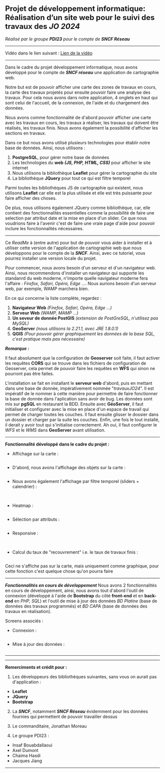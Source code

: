 <font size=5>__Projet de développement informatique: Réalisation d’un site web pour le
suivi des travaux des *JO 2024*__</font>
-

*Réalisé par le groupe ***PDI23*** pour le compte de ***SNCF Réseau****
____

Vidéo dans le lien suivant : [Lien de la vidéo](https://ensgeu-my.sharepoint.com/:v:/g/personal/jacques_jiang_ensg_eu/EffJ_acctYNIr8bAXI9eQlQBW964pgJ9dIo3QdEnzKsbWA?e=Tbahag)

____
Dans le cadre du projet développement informatique, nous avons développé pour le compte de ***SNCF réseau*** une application de cartographie web. 

Notre but est de pouvoir afficher une carte des zones de travaux en cours, la carte des travaux projetés pour ensuite pouvoir faire une analyse des travaux. Pour cela nous avons dans notre application, 4 onglets en haut qui sont celui de l'accueil, de la connexion, de l'aide et du chargement des données.


Nous avons comme fonctionnalité de d'abord pouvoir afficher une carte avec les travaux en cours, les travaux à réaliser, les travaux qui doivent être réalisés, les travaux finis. Nous avons également la possibilité d'afficher les sections en travaux.

Dans ce but nous avons utilisé plusieurs technologies pour établir notre base de données. Ainsi, nous utilisons :
1. **PostgreSQL**, pour gérer notre base de données
2. Les technologies du **web** __*(JS, PHP, HTML, CSS)*__ pour afficher le site internet
3. Nous utilisons la bibliothèque **Leaflet** pour gérer la cartographie du site
4. La bibliothèque **JQuery** pour tout ce qui est filtre temporel

Parmi toutes les bibliothèques JS de cartographie qui existent, nous utilisons **Leaflet** car elle est la plus utilisée et elle est très puissante pour faire afficher des choses.

De plus, nous utilisons également JQuery comme bibliothèque, car, elle contient des fonctionnalités essentielles comme la possibilité de faire une selection par attribut date et la mise en place d'un slider.
Ce que nous voudrions faire à l'avenir c'est de faire une vraie page d'aide pour pouvoir inclure les fonctionnalités nécessaires.
____
Ce *ReadMe* à (entre autre) pour but de pouvoir vous aider à installer et à utiliser cette version de l'application de cartographie web que nous développons pour le compte de la ***SNCF***. Ainsi, avec ce tutoriel, vous pourrez installer une version locale du projet.

Pour commencer, nous avons besoin d'un serveur et d'un navigateur web. Ainsi, nous recommendons d'installer un navigateur qui supporte les standanrd du web moderne, n'importe quelle navigateur moderne fera l'affaire : *Firefox, Safari, Opéra, Edge* …. Nous aurions besoin d'un serveur web, par exemple, WAMP marchera bien.

En ce qui concerne la liste complète, regardez : 
1. __Navigateur Web__ *(Firefox, Safari, Opéra, Edge …)*
2. __Serveur Web__ *(WAMP, MAMP …)*
3. **Un seveur de donnée PostGIS** *(extension de PostGreSQL, n'utilisez pas MySQL)*
4. **GeoServer** *(nous utilisons la 2.21.1, avec JRE 1.8.0.1)*
5. **QGIS** *(Pour pouvoir gérer graphiquement les données de la base SQL, c'est pratique mais pas nécessaire)*

___*Remarque :*___

Il faut absolument que la configuration de **Geoserver** soit faite, il faut activer les requêtes **CORS** qui se trouve dans les fichiers de configuration de Geoserver, cela permet de pouvoir faire les requêtes en __WFS__ qui sinon ne pourront pas être faites.

L'installation se fait en installant le **serveur web** d'abord, puis en mettant dans une base de donnée, impérativement nommée "*travauxJO24*". Il est impératif de le nommer à cette manière pour permettre de faire fonctionner la base de donnée dans l'aplication sans avoir de bug. Les données sont mis sur **pgSQL** en restaurant la BDD. Ensuite avec **GéoServer**, il faut initialiser et configurer avec la mise en place d'un espace de travail qui permet de charger toutes les couches. Il faut ensuite glisser le dossier dans un dossier et charger par la suite les couches. Enfin, une fois le tout installé, il derait y avoir tout qui s'initialise correctement.
Ah oui, il faut configurer le *WFS* et le *WMS* dans **GeoServer** avant utilisation.
____
**Fonctionnalité développé dans le cadre du projet :**

- Affichage sur la carte : 

<img src="Rendus/illustration ReadMe/Affichage_carte.png" alt=""></img>

- D'abord, nous avons l'affichage des objets sur la carte :

<img src="Rendus/illustration ReadMe/Selection_elements.png" alt=""></img>

- Nous avons également l'affichage par filtre temporel (sliders + calendrier) :

<img src="Rendus/illustration ReadMe/filtre_temporel.png" alt=""></img>
<img src="Rendus/illustration ReadMe/filtre_date.png" alt=""></img>

- Heatmap :

<img src="Rendus/illustration ReadMe/heatmap.png" alt=""></img>

- Sélection par attributs :

<img src="Rendus/illustration ReadMe/selection_attributs.png" alt=""></img>

- Responsive :

<img src="Rendus/illustration ReadMe/Responsive.png" alt=""></img>
<img src="Rendus/illustration ReadMe/Responsive_objet.png" alt=""></img>

- Calcul du taux de "recouvrement" i.e. le taux de travaux finis :

<img src="Rendus/illustration ReadMe/Recouvrement.png" alt=""></img>

Ceci ne s'affiche pas sur la carte, mais uniquement comme graphique, pour cette fonction c'est quelque chose qu'on pourra faire
____
***Fonctionnalités en cours de développement***
Nous avons 2 fonctionnalités en cours de développement, ainsi, nous avons tout d'abord l'outil de connexion (développé à l'aide de **Bootstrap** du côté **front-end** et en **back-end** en *PHP, SQL*) et l'outil de mise à jour des données *BD Platine* (base de données des travaux programmés) et *BD CAPA* (base de données des travaux en réalisation).

Screens associés :
- Connexion :

<img src="Rendus/illustration ReadMe/Login.png" alt=""></img>
- Mise à jour des données :

<img src="Rendus/illustration ReadMe/Upload.png" alt=""></img>
____
____

**Remerciments et crédit pour :**


1. Les développeurs des bibliothèques suivantes, sans vous on aurait pas d'application :
- **Leaflet**
- **JQuery**
- **Bootstrap**
2. La ***SNCF***, notamment ***SNCF Réseau*** évidemment pour les données fournies qui permettent de pouvoir travailler dessus
3. Le commanditaire, Jonathan Moreau

4. Le groupe PDI23 :
- Insaf Bouabdallaoui
- Axel Dumont
- Chaima Hasdi
- Jacques Jiang
___